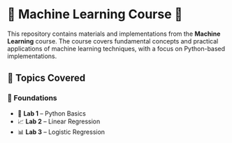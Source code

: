 # 🤖 Machine Learning Course 🚀  

This repository contains materials and implementations from the **Machine Learning** course. The course covers fundamental concepts and practical applications of machine learning techniques, with a focus on Python-based implementations.  

## 📌 Topics Covered  

### 🏁 Foundations  
- 🐍 **Lab 1** – Python Basics  
- 📈 **Lab 2** – Linear Regression  
- 📊 **Lab 3** – Logistic Regression